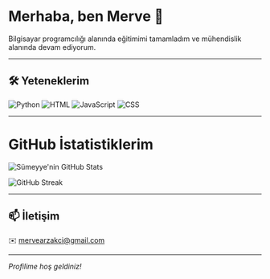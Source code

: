 # Merhaba, ben Merve 👋

Bilgisayar programcılığı alanında eğitimimi tamamladım ve mühendislik alanında devam ediyorum.

---

## 🛠️ Yeteneklerim

![Python](https://img.shields.io/badge/Python-3670A0?style=for-the-badge&logo=python&logoColor=ffdd54) 
![HTML](https://img.shields.io/badge/HTML-E34F26?style=for-the-badge&logo=html5&logoColor=white) 
![JavaScript](https://img.shields.io/badge/JavaScript-F7DF1E?style=for-the-badge&logo=javascript&logoColor=black) 
![CSS](https://img.shields.io/badge/CSS-1572B6?style=for-the-badge&logo=css3&logoColor=white)

---
# GitHub İstatistiklerim

![Sümeyye'nin GitHub Stats](https://github-readme-stats.vercel.app/api?username=sumeyyearzakci&show_icons=true&count_private=true&theme=light)

![GitHub Streak](https://github-readme-streak-stats.herokuapp.com/?user=sumeyyearzakci&theme=light)


---

## 📫 İletişim
✉️ mervearzakci@gmail.com

---

*Profilime hoş geldiniz!*
